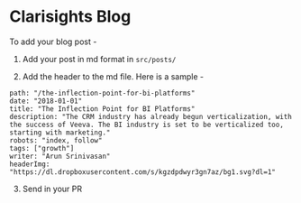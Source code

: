 # Clarisights Blog

To add your blog post -

1. Add your post in md format in `src/posts/`

2. Add the header to the md file. Here is a sample -

```
path: "/the-inflection-point-for-bi-platforms"
date: "2018-01-01"
title: "The Inflection Point for BI Platforms"
description: "The CRM industry has already begun verticalization, with the success of Veeva. The BI industry is set to be verticalized too, starting with marketing."
robots: "index, follow"
tags: ["growth"]
writer: "Arun Srinivasan"
headerImg: "https://dl.dropboxusercontent.com/s/kgzdpdwyr3gn7az/bg1.svg?dl=1"
```

3. Send in your PR
